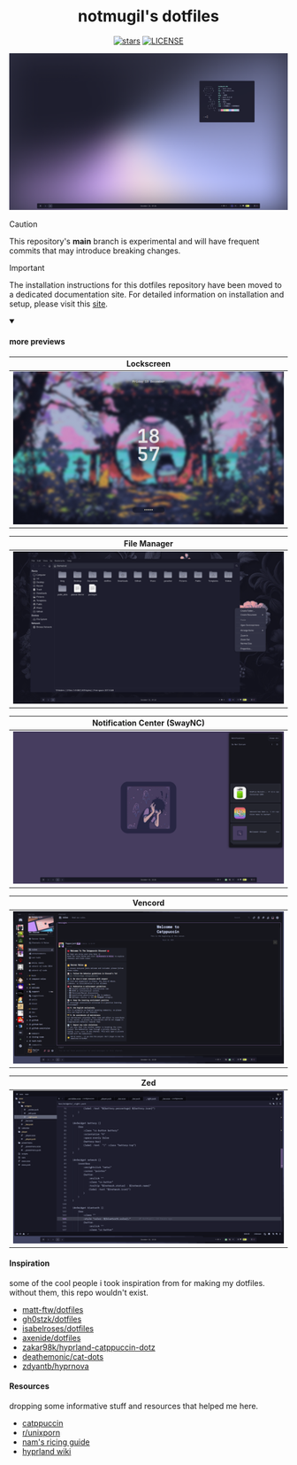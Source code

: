 <div align="center">
  <h1>notmugil's dotfiles</h1>
  <p>
    <a href="https://github.com/NotMugil/dotfiles/stargazers"><img src="https://img.shields.io/github/stars/NotMugil/dotfiles?style=for-the-badge&logo=starship&color=b4befe&logoColor=b4befe&labelColor=302D41" alt="stars"><a>
    <a href="https://github.com/NotMugil/dotfiles?tab=GPL-3.0-1-ov-file"><img src="https://img.shields.io/github/license/NotMugil/dotfiles?style=for-the-badge&logo=&color=eba0ac&logoColor=eba0ac&labelColor=302D41" alt="LICENSE"></a>
  </p>

</div>

![showcase](./assets/gallery-01.png)

> [!CAUTION]
> This repository's **main** branch is experimental and will have frequent commits that may introduce breaking changes.


> [!IMPORTANT]
> The installation instructions for this dotfiles repository have been moved to a dedicated documentation site. For detailed information on installation and setup, please visit this [site](https://dotfiles-wiki.vercel.app/).

<details open>
<summary>

#### more previews
</summary>

|  **Lockscreen**                                          |
| -------------------------------------------------------- |
| ![lockscreen](./assets/gallery-02.png)              |

| **File Manager**                                    |
| -------------------------------------------------------- |
| ![workflow](./assets/gallery-03.png)              |

| **Notification Center (SwayNC)**                         |
| -------------------------------------------------------- |
| ![notification center](./assets/gallery-04.png)              |

| **Vencord**                         |
| -------------------------------------------------------- |
| ![vencord discord client](./assets/gallery-05.png)              |

| **Zed**                         |
| -------------------------------------------------------- |
| ![notification center](./assets/gallery-06.png)              |

</details>

#### Inspiration
some of the cool people i took inspiration from for making my dotfiles. without them, this repo wouldn't exist.
- [matt-ftw/dotfiles](https://github.com/Matt-ftw/dotfiles)
- [gh0stzk/dotfiles](https://github.com/gh0stzk/dotfiles)
- [isabelroses/dotfiles](https://github.com/isabelroses/dotfiles)
- [axenide/dotfiles](https://github.com/axenide/dotfiles)
- [zakar98k/hyprland-catppuccin-dotz](https://github.com/Zakar98k/hyprland-catppuccin-dotz)
- [deathemonic/cat-dots](https://github.com/Deathemonic/Cat-Dots)
- [zdyantb/hyprnova](https://github.com/zDyanTB/HyprNova)

#### Resources
dropping some informative stuff and resources that helped me here.
- [catppuccin](https://github.com/catppuccin)
- [r/unixporn](https://www.reddit.com/r/unixporn/)
- [nam's ricing guide](https://namishh.me/blog/ricing)
- [hyprland wiki](https://wiki.hyprland.org)

